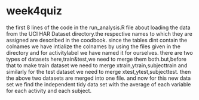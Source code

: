 # week4quiz
the first 8 lines of the code in the run_analysis.R file about loading the data from the UCI HAR Dataset directory.the respective names to which they are assigned are described in the coodbook.
since the tables dint contain the colnames we have intialize the colnames by using the files given in the directory and for activitylabel we have named it for ourselves.
there are two types of datasets here,train&test,we need to merge them both.but,before that to make train dataset we need to merge xtrain,ytrain,subjecttrain and similarly for the test dataset we need to merge xtest,ytest,subjecttest.
then the above two datasets are merged into one file.
and now for this new data set we find the independent tidy data set with the average of each variable for each activity and each subject.

